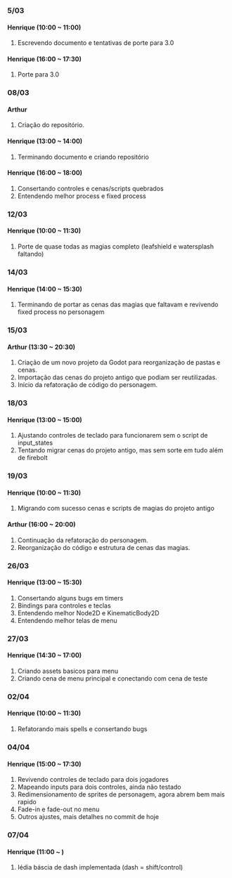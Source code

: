### 5/03

#### Henrique (10:00 ~ 11:00)
 1. Escrevendo documento e tentativas de porte para 3.0

#### Henrique (16:00 ~ 17:30)
 1. Porte para 3.0

### 08/03

#### Arthur
 1. Criação do repositório.

#### Henrique (13:00 ~ 14:00)
 1. Terminando documento e criando repositório

#### Henrique (16:00 ~ 18:00)
 1. Consertando controles e cenas/scripts quebrados
 2. Entendendo melhor process e fixed process

### 12/03

#### Henrique (10:00 ~ 11:30)
 1. Porte de quase todas as magias completo (leafshield e watersplash faltando)

### 14/03

#### Henrique (14:00 ~ 15:30)
 1. Terminando de portar as cenas das magias que faltavam e revivendo fixed process no personagem

### 15/03

#### Arthur (13:30 ~ 20:30)
 1. Criação de um novo projeto da Godot para reorganização de pastas e cenas.
 2. Importação das cenas do projeto antigo que podiam ser reutilizadas.
 3. Início da refatoração de código do personagem.

### 18/03

#### Henrique (13:00 ~ 15:00)
 1. Ajustando controles de teclado para funcionarem sem o script de input_states
 2. Tentando migrar cenas do projeto antigo, mas sem sorte em tudo além de firebolt

### 19/03

#### Henrique (10:00 ~ 11:30)
 1. Migrando com sucesso cenas e scripts de magias do projeto antigo

#### Arthur (16:00 ~ 20:00)
 1. Continuação da refatoração do personagem.
 2. Reorganização do código e estrutura de cenas das magias.

### 26/03

#### Henrique (13:00 ~ 15:30)
 1. Consertando alguns bugs em timers
 2. Bindings para controles e teclas
 3. Entendendo melhor Node2D e KinematicBody2D
 4. Entendendo melhor telas de menu

### 27/03

#### Henrique (14:30 ~ 17:00)
 1. Criando assets basicos para menu
 2. Criando cena de menu principal e conectando com cena de teste

### 02/04

#### Henrique (10:00 ~ 11:30)
 1. Refatorando mais spells e consertando bugs

### 04/04

#### Henrique (15:00 ~ 17:30)
 1. Revivendo controles de teclado para dois jogadores
 2. Mapeando inputs para dois controles, ainda não testado
 3. Redimensionamento de sprites de personagem, agora abrem bem mais rapido
 4. Fade-in e fade-out no menu
 5. Outros ajustes, mais detalhes no commit de hoje

### 07/04

#### Henrique (11:00 ~ )
 1. Iédia báscia de dash implementada (dash = shift/control)